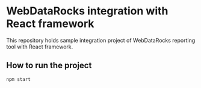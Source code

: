 # WebDataRocks integration with React framework 

This repository holds sample integration project of WebDataRocks reporting tool with React framework. 

## How to run the project

```npm install
npm start
```
